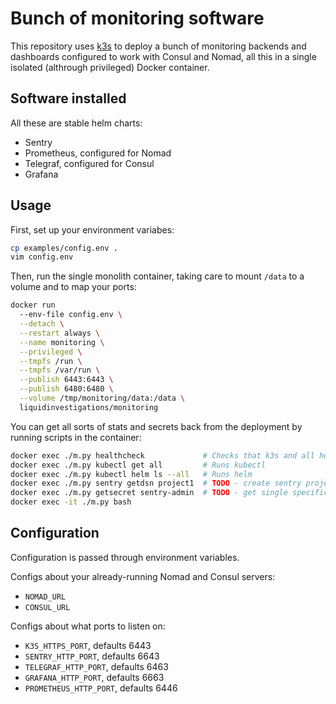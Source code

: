 # Bunch of monitoring software

This repository uses [k3s]() to deploy a bunch of monitoring backends and
dashboards configured to work with Consul and Nomad, all this in
a single isolated (althrough privileged) Docker container.


## Software installed

All these are stable helm charts:

- Sentry
- Prometheus, configured for Nomad
- Telegraf, configured for Consul
- Grafana


## Usage

First, set up your environment variabes:

```bash
cp examples/config.env .
vim config.env
```

Then, run the single monolith container, taking care to mount `/data` to a volume and to map your ports:

```bash
docker run
  --env-file config.env \
  --detach \
  --restart always \
  --name monitoring \
  --privileged \
  --tmpfs /run \
  --tmpfs /var/run \
  --publish 6443:6443 \
  --publish 6480:6480 \
  --volume /tmp/monitoring/data:/data \
  liquidinvestigations/monitoring
```

You can get all sorts of stats and secrets back from the deployment by running
scripts in the container:

```bash
docker exec ./m.py healthcheck             # Checks that k3s and all helms are up
docker exec ./m.py kubectl get all         # Runs kubectl
docker exec ./m.py kubectl helm ls --all   # Runs helm
docker exec ./m.py sentry getdsn project1  # TODO - create sentry project
docker exec ./m.py getsecret sentry-admin  # TODO - get single specific secret from k3s
docker exec -it ./m.py bash
```

## Configuration

Configuration is passed through environment variables.

Configs about your already-running Nomad and Consul servers:

- `NOMAD_URL`
- `CONSUL_URL`


Configs about what ports to listen on:

- `K3S_HTTPS_PORT`, defaults 6443
- `SENTRY_HTTP_PORT`, defaults 6643
- `TELEGRAF_HTTP_PORT`, defaults 6463
- `GRAFANA_HTTP_PORT`, defaults 6663
- `PROMETHEUS_HTTP_PORT`, defaults 6446
